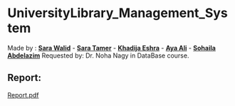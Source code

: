 # UniversityLibrary_Management_System

Made by : [**Sara Walid**](https://github.com/sarawalid99) - [**Sara Tamer**](https://github.com/SaraTamer) - [**Khadija Eshra**](https://github.com/KhadijaEshra) - [**Aya Ali**](https://github.com/AyaA1i) - [**Sohaila Abdelazim**](https://github.com/SohailaAbdelazim)
Requested by:  Dr. Noha Nagy in DataBase course.

Report: 
----------------------
[Report.pdf](https://github.com/sarawalid99/UniversityLibrary_Management_System/files/11800341/Report.pdf)

